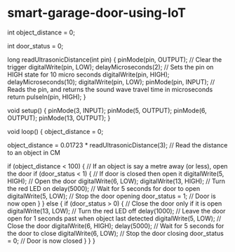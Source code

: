 # smart-garage-door-using-IoT
int object_distance = 0;

int door_status = 0;

long readUltrasonicDistance(int pin)
{
  pinMode(pin, OUTPUT);  // Clear the trigger
  digitalWrite(pin, LOW);
  delayMicroseconds(2);
  // Sets the pin on HIGH state for 10 micro seconds
  digitalWrite(pin, HIGH);
  delayMicroseconds(10);
  digitalWrite(pin, LOW);
  pinMode(pin, INPUT);
  // Reads the pin, and returns the sound wave travel time in microseconds
  return pulseIn(pin, HIGH);
}

void setup()
{
  pinMode(3, INPUT);
  pinMode(5, OUTPUT);
  pinMode(6, OUTPUT);
  pinMode(13, OUTPUT);
}

void loop()
{
  object_distance = 0;

  object_distance = 0.01723 * readUltrasonicDistance(3); // Read the distance to an object in CM

  if (object_distance < 100) { // If an object is say a metre away (or less), open the door
    if (door_status < 1) {     // If door is closed then open it
      digitalWrite(5, HIGH);   // Open the door
      digitalWrite(6, LOW);
      digitalWrite(13, HIGH);  // Turn the red LED on
      delay(5000);             // Wait for 5 seconds for door to open
      digitalWrite(5, LOW);    // Stop the door opening
      door_status = 1;         // Door is now open
    }
  }
  else {
    if (door_status > 0) {     // Close the door only if it is open
      digitalWrite(13, LOW);   // Turn the red LED off
      delay(1000);             // Leave the door open for 1 seconds past when object last detected
      digitalWrite(5, LOW);    // Close the door
      digitalWrite(6, HIGH);
      delay(5000);             // Wait for 5 seconds for the door to close
      digitalWrite(6, LOW);    // Stop the door closing
      door_status = 0;         // Door is now closed
    }
  }
}
